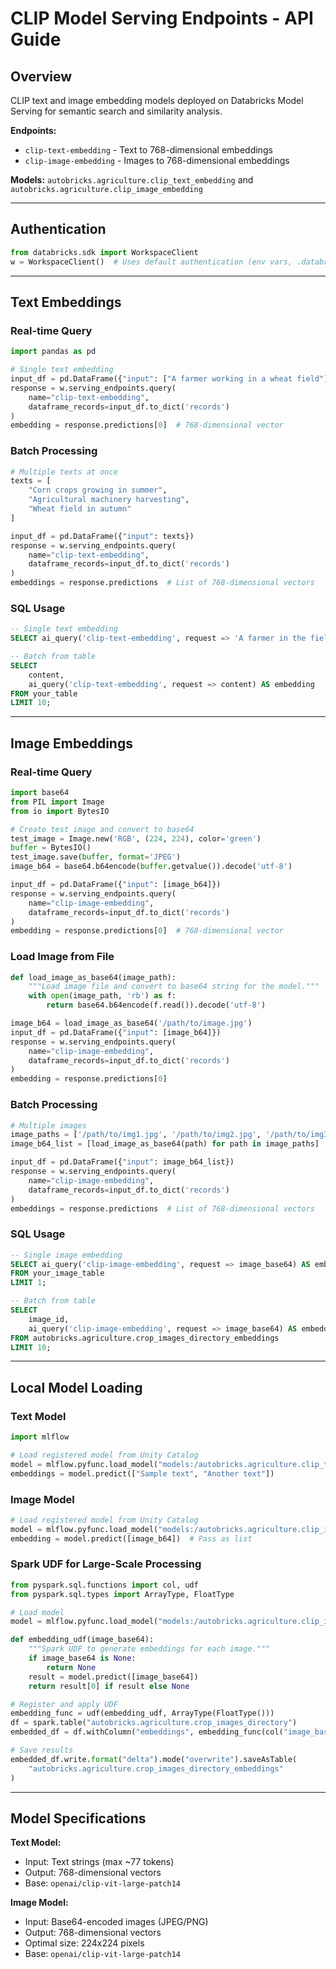 # CLIP Model Serving Endpoints - API Guide

## Overview

CLIP text and image embedding models deployed on Databricks Model Serving for semantic search and similarity analysis.

**Endpoints:**
- `clip-text-embedding` - Text to 768-dimensional embeddings
- `clip-image-embedding` - Images to 768-dimensional embeddings

**Models:** `autobricks.agriculture.clip_text_embedding` and `autobricks.agriculture.clip_image_embedding`

---

## Authentication

```python
from databricks.sdk import WorkspaceClient
w = WorkspaceClient()  # Uses default authentication (env vars, .databrickscfg, etc.)
```

---

## Text Embeddings

### Real-time Query

```python
import pandas as pd

# Single text embedding
input_df = pd.DataFrame({"input": ["A farmer working in a wheat field"]})
response = w.serving_endpoints.query(
    name="clip-text-embedding",
    dataframe_records=input_df.to_dict('records')
)
embedding = response.predictions[0]  # 768-dimensional vector
```

### Batch Processing

```python
# Multiple texts at once
texts = [
    "Corn crops growing in summer",
    "Agricultural machinery harvesting",
    "Wheat field in autumn"
]

input_df = pd.DataFrame({"input": texts})
response = w.serving_endpoints.query(
    name="clip-text-embedding",
    dataframe_records=input_df.to_dict('records')
)
embeddings = response.predictions  # List of 768-dimensional vectors
```

### SQL Usage

```sql
-- Single text embedding
SELECT ai_query('clip-text-embedding', request => 'A farmer in the field') AS embedding;

-- Batch from table
SELECT 
    content,
    ai_query('clip-text-embedding', request => content) AS embedding
FROM your_table
LIMIT 10;
```

---

## Image Embeddings

### Real-time Query

```python
import base64
from PIL import Image
from io import BytesIO

# Create test image and convert to base64
test_image = Image.new('RGB', (224, 224), color='green')
buffer = BytesIO()
test_image.save(buffer, format='JPEG')
image_b64 = base64.b64encode(buffer.getvalue()).decode('utf-8')

input_df = pd.DataFrame({"input": [image_b64]})
response = w.serving_endpoints.query(
    name="clip-image-embedding",
    dataframe_records=input_df.to_dict('records')
)
embedding = response.predictions[0]  # 768-dimensional vector
```

### Load Image from File

```python
def load_image_as_base64(image_path):
    """Load image file and convert to base64 string for the model."""
    with open(image_path, 'rb') as f:
        return base64.b64encode(f.read()).decode('utf-8')

image_b64 = load_image_as_base64('/path/to/image.jpg')
input_df = pd.DataFrame({"input": [image_b64]})
response = w.serving_endpoints.query(
    name="clip-image-embedding",
    dataframe_records=input_df.to_dict('records')
)
embedding = response.predictions[0]
```

### Batch Processing

```python
# Multiple images
image_paths = ['/path/to/img1.jpg', '/path/to/img2.jpg', '/path/to/img3.jpg']
image_b64_list = [load_image_as_base64(path) for path in image_paths]

input_df = pd.DataFrame({"input": image_b64_list})
response = w.serving_endpoints.query(
    name="clip-image-embedding",
    dataframe_records=input_df.to_dict('records')
)
embeddings = response.predictions  # List of 768-dimensional vectors
```

### SQL Usage

```sql
-- Single image embedding
SELECT ai_query('clip-image-embedding', request => image_base64) AS embedding
FROM your_image_table
LIMIT 1;

-- Batch from table
SELECT 
    image_id,
    ai_query('clip-image-embedding', request => image_base64) AS embedding
FROM autobricks.agriculture.crop_images_directory_embeddings
LIMIT 10;
```

---

## Local Model Loading

### Text Model

```python
import mlflow

# Load registered model from Unity Catalog
model = mlflow.pyfunc.load_model("models:/autobricks.agriculture.clip_text_embedding/1")
embeddings = model.predict(["Sample text", "Another text"])
```

### Image Model

```python
# Load registered model from Unity Catalog
model = mlflow.pyfunc.load_model("models:/autobricks.agriculture.clip_image_embedding/1")
embedding = model.predict([image_b64])  # Pass as list
```

### Spark UDF for Large-Scale Processing

```python
from pyspark.sql.functions import col, udf
from pyspark.sql.types import ArrayType, FloatType

# Load model
model = mlflow.pyfunc.load_model("models:/autobricks.agriculture.clip_image_embedding/1")

def embedding_udf(image_base64):
    """Spark UDF to generate embeddings for each image."""
    if image_base64 is None:
        return None
    result = model.predict([image_base64])
    return result[0] if result else None

# Register and apply UDF
embedding_func = udf(embedding_udf, ArrayType(FloatType()))
df = spark.table("autobricks.agriculture.crop_images_directory")
embedded_df = df.withColumn("embeddings", embedding_func(col("image_base64")))

# Save results
embedded_df.write.format("delta").mode("overwrite").saveAsTable(
    "autobricks.agriculture.crop_images_directory_embeddings"
)
```

---

## Model Specifications

**Text Model:**
- Input: Text strings (max ~77 tokens)
- Output: 768-dimensional vectors
- Base: `openai/clip-vit-large-patch14`

**Image Model:**
- Input: Base64-encoded images (JPEG/PNG)
- Output: 768-dimensional vectors  
- Optimal size: 224x224 pixels
- Base: `openai/clip-vit-large-patch14`

 